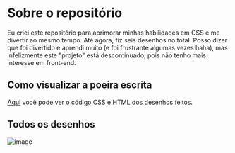 # Sobre o repositório
Eu criei este repositório para aprimorar minhas habilidades em CSS e me divertir ao mesmo tempo. Até agora, fiz seis desenhos no total. Posso dizer que foi divertido e aprendi muito (e foi frustrante algumas vezes haha), mas infelizmente este "projeto" está descontinuado, pois não tenho mais interesse em front-end.

## Como visualizar a poeira escrita
[Aqui](https://github.com/FireguiQueen/CSS-Arts/tree/main/Draws) você pode ver o código CSS e HTML dos desenhos feitos. 

## Todos os desenhos 
![image](https://github.com/FireguiQueen/CSS-Arts/assets/98475125/415cf4ec-1540-4deb-b771-e561616dc9a6)
